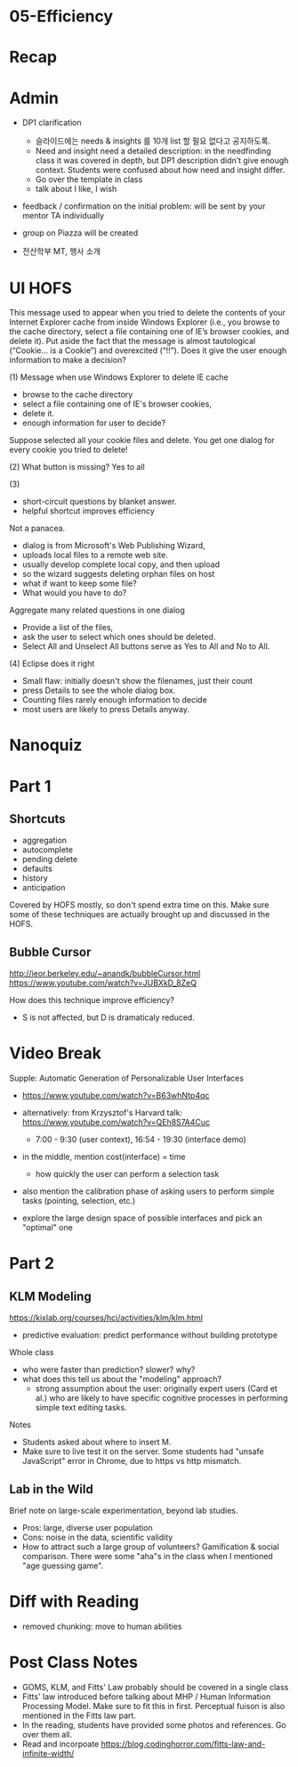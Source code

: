# 05-Efficiency

# Recap


# Admin
- DP1 clarification
  - 슬라이드에는 needs & insights 를 10개 list 할 필요 없다고 공지하도록.
  - Need and insight need a detailed description: in the needfinding class it was covered in depth, but DP1 description didn’t give enough context. Students were confused about how need and insight differ.
  - Go over the template in class
  - talk about I like, I wish

- feedback / confirmation on the initial problem: will be sent by your mentor TA individually
- group on Piazza will be created

- 전산학부 MT, 행사 소개


# UI HOFS

This message used to appear when you tried to delete the contents of your Internet Explorer cache from inside Windows Explorer (i.e., you browse to the cache directory, select a file containing one of IE’s browser cookies, and delete it).
Put aside the fact that the message is almost tautological (“Cookie… is a Cookie”) and overexcited (“!!”).  Does it give the user enough information to make a decision?

(1) Message when use Windows Explorer to delete IE cache

  * browse to the cache directory
  * select a file containing one of IE's browser cookies,
  * delete it.
  * enough information for user to decide?

Suppose selected all your cookie files and delete. You get one dialog for every cookie you tried to delete!  

(2) What button is missing? Yes to all 

(3)
  * short-circuit questions by blanket answer.  
  * helpful shortcut improves efficiency

Not a panacea. 

  * dialog is from Microsoft's Web Publishing Wizard, 
  * uploads local files to a remote web site.  
  * usually develop complete local copy, and then upload 
  * so the wizard suggests deleting orphan files on host
  * what if want to keep some file?
  * What would you have to do?

Aggregate many related questions in one dialog

*  Provide a list of the files, 
*  ask the user to select which ones should be deleted.  
*  Select All and Unselect All buttons serve as Yes to All and No to All.

(4) Eclipse does it right

*  Small flaw: initially doesn't show the filenames, just their count
*  press Details to see the whole dialog box. 
*  Counting files rarely enough information to decide 
*  most users are likely to press Details anyway.


# Nanoquiz


# Part 1

## Shortcuts

* aggregation
* autocomplete
* pending delete
* defaults
* history
* anticipation

Covered by HOFS mostly, so don't spend extra time on this. Make sure some of these techniques are actually brought up and discussed in the HOFS.


## Bubble Cursor
http://ieor.berkeley.edu/~anandk/bubbleCursor.html
https://www.youtube.com/watch?v=JUBXkD_8ZeQ

How does this technique improve efficiency?

- S is not affected, but D is dramaticaly reduced.



# Video Break
Supple: Automatic Generation of Personalizable User Interfaces

- https://www.youtube.com/watch?v=B63whNtp4qc


- alternatively: from Krzysztof's Harvard talk: https://www.youtube.com/watch?v=QEh8S7A4Cuc
	- 7:00 - 9:30 (user context), 16:54 - 19:30 (interface demo)

- in the middle, mention cost(interface) = time
	- how quickly the user can perform a selection task
- also mention the calibration phase of asking users to perform simple tasks (pointing, selection, etc.)
- explore the large design space of possible interfaces and pick an "optimal" one


# Part 2


## KLM Modeling
https://kixlab.org/courses/hci/activities/klm/klm.html

* predictive evaluation: predict performance without building prototype

Whole class

- who were faster than prediction? slower? why?
- what does this tell us about the "modeling" approach?
	- strong assumption about the user: originally expert users (Card et al.) who are likely to have specific cognitive processes in performing simple text editing tasks.

Notes
- Students asked about where to insert M.
- Make sure to live test it on the server. Some students had "unsafe JavaScript" error in Chrome, due to https vs http mismatch.

  
## Lab in the Wild
Brief note on large-scale experimentation, beyond lab studies. 
- Pros: large, diverse user population
- Cons: noise in the data, scientific validity
- How to attract such a large group of volunteers? Gamification & social comparison. There were some "aha"s in the class when I mentioned "age guessing game".


# Diff with Reading
- removed chunking: move to human abilities

# Post Class Notes

- GOMS, KLM, and Fitts' Law probably should be covered in a single class
- Fitts' law introduced before talking about MHP / Human Information Processing Model. Make sure to fit this in first. Perceptual fuison is also mentioned in the Fitts law part.
- In the reading, students have provided some photos and references. Go over them all.
- Read and incorpoate https://blog.codinghorror.com/fitts-law-and-infinite-width/

